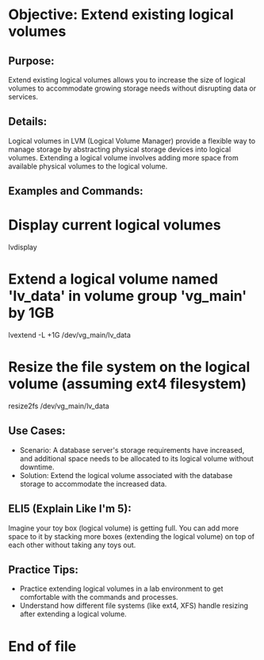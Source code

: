 # Objective: Extend existing logical volumes

## Purpose:
Extend existing logical volumes allows you to increase the size of logical volumes to accommodate growing storage needs without disrupting data or services.

## Details:
Logical volumes in LVM (Logical Volume Manager) provide a flexible way to manage storage by abstracting physical storage devices into logical volumes. Extending a logical volume involves adding more space from available physical volumes to the logical volume.

## Examples and Commands:
# Display current logical volumes
lvdisplay

# Extend a logical volume named 'lv_data' in volume group 'vg_main' by 1GB
lvextend -L +1G /dev/vg_main/lv_data

# Resize the file system on the logical volume (assuming ext4 filesystem)
resize2fs /dev/vg_main/lv_data

## Use Cases:
- Scenario: A database server's storage requirements have increased, and additional space needs to be allocated to its logical volume without downtime.
- Solution: Extend the logical volume associated with the database storage to accommodate the increased data.

## ELI5 (Explain Like I'm 5):
Imagine your toy box (logical volume) is getting full. You can add more space to it by stacking more boxes (extending the logical volume) on top of each other without taking any toys out.

## Practice Tips:
- Practice extending logical volumes in a lab environment to get comfortable with the commands and processes.
- Understand how different file systems (like ext4, XFS) handle resizing after extending a logical volume.

# End of file

